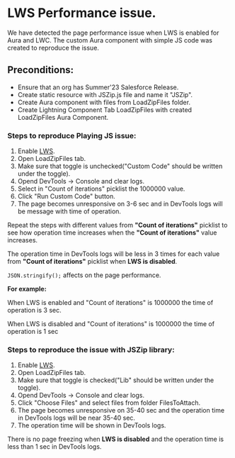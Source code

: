 # LWS Performance issue.
We have detected the page performance issue when LWS is enabled for Aura and LWC. The custom Aura component with simple JS code was created to reproduce the issue.

## Preconditions:
* Ensure that an org has Summer'23 Salesforce Release.
* Create static resource with JSZip.js file and name it "JSZip".
* Create Aura component with files from LoadZipFiles folder.
* Create Lightning Component Tab LoadZipFiles with created LoadZipFiles Aura Component.

### Steps to reproduce Playing JS issue:
1. Enable [LWS](https://developer.salesforce.com/docs/component-library/documentation/en/lwc/lwc.security_lwsec_enable).
2. Open LoadZipFiles tab.
3. Make sure that toggle is unchecked("Custom Code" should be written under the toggle).
4. Opend DevTools -> Console and clear logs.
5. Select in "Count of iterations" picklist the 1000000 value.
6. Click "Run Custom Code" button.
7. The page becomes unresponsive on 3-6 sec and in DevTools logs will be message with time of operation.

Repeat the steps with different values from **"Count of iterations"** picklist to see how operation time increases when the **"Count of iterations"** value increases.

The operation time in DevTools logs will be less in 3 times for each value from **"Count of iterations"** picklist when **LWS is disabled**.

`JSON.stringify();` affects on the page performance.

**For example:**

When LWS is enabled and "Count of iterations" is 1000000 the time of operation is 3 sec.

When LWS is disabled and "Count of iterations" is 1000000 the time of operation is 1 sec

### Steps to reproduce the issue with JSZip library:
1. Enable [LWS](https://developer.salesforce.com/docs/component-library/documentation/en/lwc/lwc.security_lwsec_enable).
2. Open LoadZipFiles tab.
3. Make sure that toggle is checked("Lib" should be written under the toggle).
4. Opend DevTools -> Console and clear logs.
5. Click "Choose Files" and select files from folder FilesToAttach.
6. The page becomes unresponsive on 35-40 sec and the operation time in DevTools logs will be near 35-40 sec.
7. The operation time will be shown in DevTools logs.
 
There is no page freezing when **LWS is disabled** and the operation time is less than 1 sec in DevTools logs.
